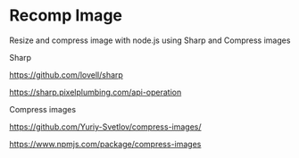 # Recomp Image
 Resize and compress image with node.js using Sharp and Compress images
 
 Sharp
 
 https://github.com/lovell/sharp
 
 https://sharp.pixelplumbing.com/api-operation

Compress images

https://github.com/Yuriy-Svetlov/compress-images/

https://www.npmjs.com/package/compress-images
